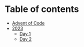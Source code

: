 # Table of contents

* [Advent of Code](README.md)
* [2023](2023/README.md)
  * [Day 1](2023/day-1.md)
  * [Day 2](2023/day-2.md)
